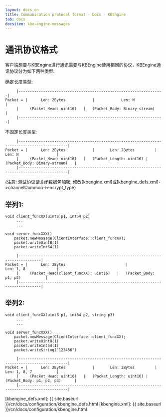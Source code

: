 ```yaml
---
layout: docs_cn
title: Communication protocol format · Docs · KBEngine
tab: docs
docsitem: kbe-engine-messages
---
```


通讯协议格式
====================

客户端想要与KBEngine进行通讯需要与KBEngine使用相同的协议，KBEngine通讯协议分为如下两种类型:

确定长度类型:

		 |-----------------------------------------------------------------|
	Packet = |      Len: 2Bytes            |            Len: N                 |
		 |     (Packet_Head: uint16)   |   (Packet_Body: Binary-stream)    |
		 |-----------------------------------------------------------------|

不固定长度类型:

		 |--------------------------------------------------------------------------------------------|
	Packet = |      Len: 2Bytes            |       Len: 2Bytes         |           Len: N                 |
		 |     (Packet_Head: uint16)   |   (Packet_Length: uint16) |   (Packet_Body: Binary-stream)   |
		 |--------------------------------------------------------------------------------------------|

(注意: 测试协议请关闭数据包加密, 修改[kbengine.xml]或[kbengine_defs.xml]->channelCommon->encrypt_type)


举列1: 
-----------------

	void client_funcXX(uint8 p1, int64 p2)
	     ...
	     ...
	
	void server_funcXXX()
		packet.newMessage(ClientInterface::client_funcXX);
		packet.writeUint8(1)
		packet.writeInt64(1)

		 |--------------------------------------------------------------------------------|
	Packet = |      Len: 2Bytes                           |            Len: 1, 8              |
		 |     (Packet_Head(client_funcXX): uint16)   |   (Packet_Body: p1, p2)           |
		 |--------------------------------------------------------------------------------|


举列2: 
-----------------

	void client_funcXX(uint8 p1, int64 p2, string p3)
	     ...
	     ...
	
	void server_funcXXX()
		packet.newMessage(ClientInterface::client_funcXX);
		packet.writeUint8(1)
		packet.writeInt64(1)
		packet.writeString("123456")

		 |--------------------------------------------------------------------------------------------|
	Packet = |      Len: 2Bytes            |       Len: 2Bytes         |           Len: 1, 8, 7           |
		 |     (Packet_Head: uint16)   |   (Packet_Length: uint16) |   (Packet_Body: p1, p2, p3)      |
		 |--------------------------------------------------------------------------------------------|


[kbengine_defs.xml]: {{ site.baseurl }}/cn/docs/configuration/kbengine_defs.html
[kbengine.xml]: {{ site.baseurl }}/cn/docs/configuration/kbengine.html
